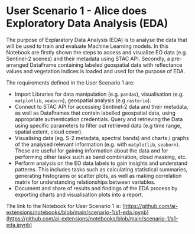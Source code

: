 # User Scenario 1 - Alice does Exploratory Data Analysis (EDA)

The purpose of Explaratory Data Analysis (EDA) is to analyse the data that will be used to train and evaluate Machine Learning models. In this Notebook are firstly shown the steps to access and visualize EO data (e.g. Sentinel-2 scenes) and their metadata using STAC API. Secondly, a pre-arranged DataFrame containing labeled geospatial data with reflectance values and vegetation indices is loaded and used for the purpose of EDA.

The requirements defined in the User Scenario 1 are:

* Import Libraries for data manipulation (e.g. `pandas`), visualisation (e.g. `matplotlib`, `seaborn`), geospatial analysis (e.g `rasterio`).
* Connect to STAC API for accessing Sentinel-2 data and their metadata, as well as DataFrames that contain labelled geospatial data, using appropriate authentication credentials.
Query and retrieving the Data using specific parameters to filter out retrieved data (e.g time range, spatial extent, cloud cover).
* Visualising data (eg. S-2 metadata, spectral bands) and charts / graphs of the analysed relevant information (e.g. with `matplotlib`, `seaborn`). These are useful for gaining information about the data and for performing other tasks such as band combination, cloud masking, etc.
* Perform analysis on the EO data labels to gain insights and understand patterns. This includes tasks such as calculating statistical summaries, generating histograms or scatter plots, as well as making correlation matrix for understanding relationships between variables.
* Document and share of results and findings of the EDA process by exporting charts and visualisation plots into a report.

The link to the Notebook for User Scenario 1 is: [https://github.com/ai-extensions/notebooks/blob/main/scenario-1/s1-eda.ipynb](https://github.com/ai-extensions/notebooks/blob/main/scenario-1/s1-eda.ipynb)
